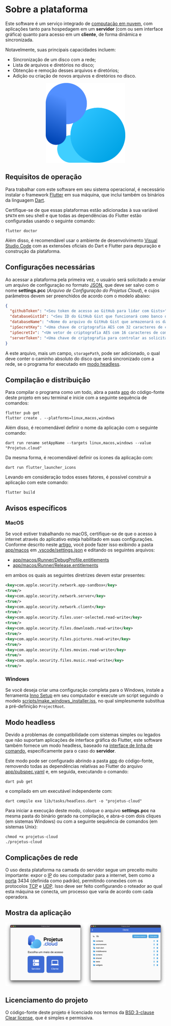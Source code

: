 # Sobre a plataforma

Este software é um serviço integrado de [computação em nuvem](https://pt.wikipedia.org/wiki/Computa%C3%A7%C3%A3o_em_nuvem), com aplicações tanto para hospedagem em um **servidor** (com ou sem interface gráfica) quanto para acesso em um **cliente**, de forma dinâmica e sincronizada.

Notavelmente, suas principais capacidades incluem:

- Sincronização de um disco com a rede;
- Lista de arquivos e diretórios no disco;
- Obtenção e remoção desses arquivos e diretórios;
- Adição ou criação de novos arquivos e diretórios no disco.

<p align="center">
  <img src="../app/assets/icons/minimal.png" width="250">
</p>

## Requisitos de operação

Para trabalhar com este software em seu sistema operacional, é necessário instalar o framework [Flutter](https://flutter.dev) em sua máquina, que inclui também os binários da linguagem [Dart](https://dart.dev).

Certifique-se de que essas plataformas estão adicionadas à sua variável `$PATH` em seu shell e que todas as dependências do Flutter estão configuradas usando o seguinte comando:

```shell
flutter doctor
```

Além disso, é recomendável usar o ambiente de desenvolvimento [Visual Studio Code](https://code.visualstudio.com) com as extensões oficiais do Dart e Flutter para depuração e construção da plataforma.

## Configurações necessárias

Ao acessar a plataforma pela primeira vez, o usuário será solicitado a enviar um arquivo de configuração no formato [JSON](https://pt.wikipedia.org/wiki/JSON), que deve ser salvo com o nome **settings.pcc** (*Arquivo de Configuração do Projetus Cloud*), e cujos parâmetros devem ser preenchidos de acordo com o modelo abaixo:

```json
{
  "githubToken": "<Seu token de acesso ao GitHub para lidar com Gists>",
  "databaseGistId": "<Seu ID do GitHub Gist que funcionará como banco de dados>",
  "databaseName": "<Nome do arquivo do GitHub Gist que armazenará os dados>",
  "ipSecretKey": "<Uma chave de criptografia AES com 32 caracteres de comprimento>",
  "ipSecretIv": "<Um vetor de criptografia AES com 16 caracteres de comprimento>",
  "serverToken": "<Uma chave de criptografia para controlar as solicitações ao servidor>"
}
```

A este arquivo, mais um campo, `storagePath`, pode ser adicionado, o qual deve conter o caminho absoluto do disco que será sincronizado com a rede, se o programa for executado em [modo headless](#modo-headless).

## Compilação e distribuição

Para compilar o programa como um todo, abra a pasta [app](../app) do código-fonte deste projeto em seu terminal e inicie com a seguinte sequência de comandos:

```shell
flutter pub get
flutter create . --platforms=linux,macos,windows
```

Além disso, é recomendável definir o nome da aplicação com o seguinte comando:

```shell
dart run rename setAppName --targets linux,macos,windows --value "Projetus.cloud"
```

Da mesma forma, é recomendável definir os ícones da aplicação com:

```shell
dart run flutter_launcher_icons
```

Levando em consideração todos esses fatores, é possível construir a aplicação com este comando:

```shell
flutter build
```

## Avisos específicos

### MacOS

Se você estiver trabalhando no macOS, certifique-se de que o acesso à internet através do aplicativo esteja habilitado em suas configurações. Conforme descrito neste [artigo](https://docs.flutter.dev/platform-integration/macos/building#setting-up-entitlements), você pode fazer isso exibindo a pasta [app/macos](../app/macos) em [.vscode/settings.json](.vscode/settings.json) e editando os seguintes arquivos:

- [app/macos/Runner/DebugProfile.entitlements](../app/macos/Runner/DebugProfile.entitlements)
- [app/macos/Runner/Release.entitlements](../app/macos/Runner/Release.entitlements)

em ambos os quais as seguintes diretrizes devem estar presentes:

```xml
<key>com.apple.security.network.app-sandbox</key>
<true/>
<key>com.apple.security.network.server</key>
<true/>
<key>com.apple.security.network.client</key>
<true/>
<key>com.apple.security.files.user-selected.read-write</key>
<true/>
<key>com.apple.security.files.downloads.read-write</key>
<true/>
<key>com.apple.security.files.pictures.read-write</key>
<true/>
<key>com.apple.security.files.movies.read-write</key>
<true/>
<key>com.apple.security.files.music.read-write</key>
<true/>
```

### Windows

Se você deseja criar uma configuração completa para o Windows, instale a ferramenta [Inno Setup](https://jrsoftware.org/isinfo.php) em seu computador e execute um script seguindo o modelo [scripts/make_windows_installer.iss](../scripts/make_windows_installer.iss), no qual simplesmente substitua a pré-definição `ProjectRoot`.

## Modo headless

Devido a problemas de compatibilidade com sistemas simples ou legados que não suportam aplicações de interface gráfica do Flutter, este software também fornece um modo headless, baseado na [interface de linha de comando](https://pt.wikipedia.org/wiki/Interface_de_linha_de_comandos), especificamente para o caso do **servidor**.

Este modo pode ser configurado abrindo a pasta [app](../app) do código-fonte, removendo todas as dependências relativas ao Flutter do arquivo [app/pubspec.yaml](../app/pubspec.yaml) e, em seguida, executando o comando:

```shell
dart pub get
```

e compilado em um executável independente com:

```shell
dart compile exe lib/tasks/headless.dart -o "projetus-cloud"
```

Para iniciar a execução deste modo, coloque o arquivo **settings.pcc** na mesma pasta do binário gerado na compilação, e abra-o com dois cliques (em sistemas Windows) ou com a seguinte sequência de comandos (em sistemas Unix):

```shell
chmod +x projetus-cloud
./projetus-cloud
```

## Complicações de rede

O uso desta plataforma na camada do servidor segue um preceito muito importante: expor o [IP](https://pt.wikipedia.org/wiki/Protocolo_de_internet) do seu computador para a internet, bem como a [porta](https://pt.wikipedia.org/wiki/Porta_(TCP/IP)) 3434 (definida como padrão), permitindo conexões com os protocolos [TCP](https://pt.wikipedia.org/wiki/Protocolo_de_controle_de_transmiss%C3%A3o) e [UDP](https://pt.wikipedia.org/wiki/User_Datagram_Protocol). Isso deve ser feito configurando o roteador ao qual esta máquina se conecta, um processo que varia de acordo com cada operadora.

## Mostra da aplicação

<p align="center">
  <img src="../app/assets/views/main.png">
</p>

## Licenciamento do projeto

O código-fonte deste projeto é licenciado nos termos da [BSD 3-clause Clear license](../LICENSE.md), que é simples e permissiva.